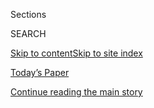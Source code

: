 <div id="app">

<div>

<div class="NYTAppHideMasthead css-1r6wvpq e1suatyy0">

<div class="section css-ui9rw0 e1suatyy2">

<div class="css-eph4ug er09x8g0">

<div class="css-6n7j50">

</div>

<span class="css-1dv1kvn">Sections</span>

<div class="css-10488qs">

<span class="css-1dv1kvn">SEARCH</span>

</div>

[Skip to content](#site-content)[Skip to site
index](#site-index)

</div>

<div class="css-10698na e1huz5gh0">

</div>

</div>

<div id="masthead-bar-one" class="section hasLinks css-15hmgas e1csuq9d3">

<div class="css-uqyvli e1csuq9d0">

</div>

<div class="css-1uqjmks e1csuq9d1">

</div>

<div class="css-9e9ivx">

[](https://myaccount.nytimes3xbfgragh.onion/auth/login?response_type=cookie&client_id=vi)

</div>

<div class="css-1bvtpon e1csuq9d2">

[Today’s Paper](https://www.nytimes3xbfgragh.onion/section/todayspaper)

</div>

</div>

</div>

</div>

<div data-aria-hidden="false">

<div id="site-content" data-role="main">

<div id="top-wrapper" class="css-15p45cc eaca97t0" type="top">

<div id="top-slug" class="css-19x0jxb eaca97t1" hidden="">

Advertisement

</div>

[Continue reading the main
story](#after-top)

<div class="ad top-wrapper" style="text-align:center;height:100%;display:block;min-height:90px">

<div id="top" class="place-ad" data-position="top" data-size-key="top">

</div>

</div>

<div id="after-top">

</div>

</div>

<div id="byline" class="section css-15h4p1b e9abtgs0">

<div class="css-1j21atc e1svk9qx1">

<div class="css-nfcc9b e1svk9qx3">

<div class="css-cnx41t">

![Portrait of Niraj
Chokshi](https://static01.graylady3jvrrxbe.onion/images/2018/02/20/multimedia/author-niraj-chokshi/author-niraj-chokshi-thumbLarge.jpg)

</div>

<div class="css-vl9dhg e1svk9qx5">

<div class="css-1nrhkj6 e1svk9qx6">

# Niraj Chokshi

</div>

## <span></span>

Niraj Chokshi is a business reporter at The New York Times. He writes
about transportation, with a focus on autonomous vehicles, airlines and
logistics. He was previously a general assignment reporter at The Times
and The Washington Post, where he also reported on trends in state
politics.

</div>

</div>

</div>

<div>

<div id="mid1-wrapper" class="css-1mn4oms eaca97t0" type="rank">

<div id="mid1-slug" class="css-1tag3rd eaca97t1">

Advertisement

</div>

[Continue reading the main
story](#after-mid1)

<div id="mid1" class="ad mid1-wrapper" style="text-align:center;height:100%;display:block">

</div>

<div id="after-mid1">

</div>

</div>

</div>

<div class="css-185go5a e1o5byef0">

<div class="css-15cbhtu">

  - [Latest](#stream-panel)
  - <span class="css-6n7j50">Search</span>
    <div class="control">
    <div class="label-container css-1dv1kvn">
    Search
    </div>
    <div class="css-wm4t3d">
    **<span id="clear-search-input" class="css-1dv1kvn">Clear this text
    input</span>
    </div>
    </div>
    <span class="css-1iovbfw"></span>

<div id="stream-panel" class="section css-8msx5b e1jz0cab1">

<div class="css-13mho3u">

1.  
    
    <div class="css-1cp3ece">
    
    <div class="css-1l4spti">
    
    [](/live/2020/08/03/business/stock-market-today-coronavirus/faa-says-boeing-has-effectively-mitigated-defects-in-the-737-max)
    
    <div class="css-79elbk">
    
    ![](https://static01.graylady3jvrrxbe.onion/images/2020/08/03/business/03Markets-Brf-Boeing/merlin_158452899_47c48d86-bf32-4c5f-9c78-c2d814405b4a-thumbWide.jpg?quality=75&auto=webp&disable=upscale)
    
    </div>
    
    ## F.A.A. says Boeing has ‘effectively mitigated’ defects in the 737 Max.
    
    <div class="css-1nqbnmb ea5icrr0">
    
    By <span class="css-1n7hynb">Niraj
    Chokshi</span>
    
    </div>
    
    </div>
    
    <div class="css-1lc2l26 e1xfvim33">
    
    </div>
    
    </div>

2.  
    
    <div class="css-1cp3ece">
    
    <div class="css-1l4spti">
    
    [](/live/2020/07/31/business/stock-market-today-coronavirus/united-will-add-international-flights-despite-travel-restrictions-limiting-us-visitors)
    
    <div class="css-79elbk">
    
    ![](https://static01.graylady3jvrrxbe.onion/images/2020/07/31/business/31markets-brf-united1/31markets-brf-united1-thumbWide.jpg?quality=75&auto=webp&disable=upscale)
    
    </div>
    
    ## United will add international flights despite travel restrictions limiting U.S. visitors.
    
    <div class="css-1nqbnmb ea5icrr0">
    
    By <span class="css-1n7hynb">Niraj
    Chokshi</span>
    
    </div>
    
    </div>
    
    <div class="css-1lc2l26 e1xfvim33">
    
    </div>
    
    </div>

3.  
    
    <div class="css-1cp3ece">
    
    <div class="css-1l4spti">
    
    [](/live/2020/07/29/business/stock-market-today-coronavirus/boeing-suffers-2-4-billion-quarterly-loss)
    
    <div class="css-79elbk">
    
    ![](https://static01.graylady3jvrrxbe.onion/images/2020/07/29/business/29markets-brf-boeing/29markets-brf-boeing-thumbWide.jpg?quality=75&auto=webp&disable=upscale)
    
    </div>
    
    ## Boeing suffers $2.4 billion quarterly loss.
    
    <div class="css-1nqbnmb ea5icrr0">
    
    By <span class="css-1n7hynb">Niraj
    Chokshi</span>
    
    </div>
    
    </div>
    
    <div class="css-1lc2l26 e1xfvim33">
    
    </div>
    
    </div>

4.  
    
    <div class="css-1cp3ece">
    
    <div class="css-1l4spti">
    
    [](/2020/07/27/business/delta-airlines-bill-lentsch.html)
    
    <div class="css-79elbk">
    
    ![](https://static01.graylady3jvrrxbe.onion/images/2020/07/27/business/27virus-delta/merlin_174833229_f6ec80e5-3f69-4ade-bbcd-066a066e7097-thumbWide.jpg?quality=75&auto=webp&disable=upscale)
    
    </div>
    
    ## Why Delta Is Leaving Middle Seats Empty During the Pandemic
    
    An executive for the airline explains its distancing practices and
    approach to cleaning at a time when its biggest rivals are selling
    all the seats they can.
    
    <div class="css-1nqbnmb ea5icrr0">
    
    By <span class="css-1n7hynb">Niraj
    Chokshi</span>
    
    </div>
    
    </div>
    
    <div class="css-1lc2l26 e1xfvim33">
    
    </div>
    
    </div>

5.  
    
    <div class="css-1cp3ece">
    
    <div class="css-1l4spti">
    
    [](/2020/07/23/business/southwest-airlines-and-american-airlines-report-deep-losses.html)
    
    <div class="css-79elbk">
    
    ![](https://static01.graylady3jvrrxbe.onion/images/2020/07/23/business/23markets-brf-airlines/23markets-brf-airlines-thumbWide.jpg?quality=75&auto=webp&disable=upscale)
    
    </div>
    
    ## Southwest Airlines and American Airlines report deep losses.
    
    <div class="css-1nqbnmb ea5icrr0">
    
    By <span class="css-1n7hynb">Niraj
    Chokshi</span>
    
    </div>
    
    </div>
    
    <div class="css-1lc2l26 e1xfvim33">
    
    </div>
    
    </div>

6.  
    
    <div class="css-1cp3ece">
    
    <div class="css-1l4spti">
    
    [](/live/2020/07/22/business/stock-market-today-coronavirus/southwest-airlines-mask-policy)
    
    <div class="css-79elbk">
    
    ![](https://static01.graylady3jvrrxbe.onion/images/2020/07/22/business/22markets-brf-southwest/merlin_174169380_b81ce50f-254b-445a-80d3-2e903e37376a-thumbWide.jpg?quality=75&auto=webp&disable=upscale)
    
    </div>
    
    ## American and Southwest airlines remove medical exceptions to rules requiring masks.
    
    <div class="css-1nqbnmb ea5icrr0">
    
    By <span class="css-1n7hynb">Niraj
    Chokshi</span>
    
    </div>
    
    </div>
    
    <div class="css-1lc2l26 e1xfvim33">
    
    </div>
    
    </div>

7.  
    
    <div class="css-1cp3ece">
    
    <div class="css-1l4spti">
    
    [](/2020/07/22/business/without-a-vaccine-united-airlines-says-its-revenue-will-level-off-at-50-percent.html)
    
    <div class="css-79elbk">
    
    ![](https://static01.graylady3jvrrxbe.onion/images/2020/07/22/business/22markets-brf-united-1/22markets-brf-united-1-thumbWide.jpg?quality=75&auto=webp&disable=upscale)
    
    </div>
    
    ## Without a vaccine, United Airlines says, its revenue will level off at 50 percent.
    
    <div class="css-1nqbnmb ea5icrr0">
    
    By <span class="css-1n7hynb">Niraj
    Chokshi</span>
    
    </div>
    
    </div>
    
    <div class="css-1lc2l26 e1xfvim33">
    
    </div>
    
    </div>

8.  
    
    <div class="css-1cp3ece">
    
    <div class="css-1l4spti">
    
    [](/2020/07/22/business/united-airlines-to-require-masks-in-airports-too.html)
    
    <div class="css-79elbk">
    
    ![](https://static01.graylady3jvrrxbe.onion/images/2020/07/22/business/22markets-brf-united/merlin_170401986_ff5be694-1a7c-4a6c-bc13-de6d57f42867-thumbWide.jpg?quality=75&auto=webp&disable=upscale)
    
    </div>
    
    ## United Airlines to require masks in airports, too.
    
    <div class="css-1nqbnmb ea5icrr0">
    
    By <span class="css-1n7hynb">Niraj
    Chokshi</span>
    
    </div>
    
    </div>
    
    <div class="css-1lc2l26 e1xfvim33">
    
    </div>
    
    </div>

9.  
    
    <div class="css-1cp3ece">
    
    <div class="css-1l4spti">
    
    [](/live/2020/07/21/business/stock-market-today-coronavirus/united-earnings)
    
    <div class="css-79elbk">
    
    ![](https://static01.graylady3jvrrxbe.onion/images/2020/07/21/business/21markets-brf-united/merlin_116880011_e55de996-a4ef-475a-b795-627b78bc2c97-thumbWide.jpg?quality=75&auto=webp&disable=upscale)
    
    </div>
    
    ## United Airlines revenue dropped by nearly 90 percent in the second quarter.
    
    <div class="css-1nqbnmb ea5icrr0">
    
    By <span class="css-1n7hynb">Niraj
    Chokshi</span>
    
    </div>
    
    </div>
    
    <div class="css-1lc2l26 e1xfvim33">
    
    </div>
    
    </div>

10. 
    
    <div class="css-1cp3ece">
    
    <div class="css-1l4spti">
    
    [](/live/2020/07/21/business/stock-market-today-coronavirus/airlines-want-the-us-and-europe-to-test-passengers-for-the-coronavirus)
    
    <div class="css-79elbk">
    
    ![](https://static01.graylady3jvrrxbe.onion/images/2020/07/21/business/21markets-brf-travel/merlin_170810118_3124c186-8ed4-461f-9a4c-9ef6d71d4fca-thumbWide.jpg?quality=75&auto=webp&disable=upscale)
    
    </div>
    
    ## Airlines want the U.S. and Europe to test passengers for the coronavirus.
    
    <div class="css-1nqbnmb ea5icrr0">
    
    By <span class="css-1n7hynb">Niraj Chokshi</span>
    
    </div>
    
    </div>
    
    <div class="css-1lc2l26 e1xfvim33">
    
    </div>
    
    </div>

<div class="css-13mho3u">

<div class="css-1t62hi8">

<div class="css-1stvaey">

Show
More

<div>

<div style="border:0;clip:rect(0 0 0 0);height:1px;margin:-1px;overflow:hidden;white-space:nowrap;padding:0;width:1px;position:absolute" data-role="log" data-aria-live="assertive">

</div>

<div style="border:0;clip:rect(0 0 0 0);height:1px;margin:-1px;overflow:hidden;white-space:nowrap;padding:0;width:1px;position:absolute" data-role="log" data-aria-live="assertive">

</div>

<div style="border:0;clip:rect(0 0 0 0);height:1px;margin:-1px;overflow:hidden;white-space:nowrap;padding:0;width:1px;position:absolute" data-role="log" data-aria-live="polite">

</div>

<div style="border:0;clip:rect(0 0 0 0);height:1px;margin:-1px;overflow:hidden;white-space:nowrap;padding:0;width:1px;position:absolute" data-role="log" data-aria-live="polite">

</div>

</div>

</div>

</div>

</div>

</div>

<div class="css-g6hk37 supplemental">

<div id="mid2-wrapper" class="css-10wkyv7 eaca97t0" type="lede">

<div id="mid2-slug" class="css-1tag3rd eaca97t1">

Advertisement

</div>

[Continue reading the main
story](#after-mid2)

<div id="mid2" class="ad mid2-wrapper" style="text-align:center;height:100%;display:block;min-height:250px">

</div>

<div id="after-mid2">

</div>

</div>

## Follow Elsewhere

<div class="module-body">

  - [**<span data-aria-hidden="true">nirajc</span><span class="css-1dv1kvn">twitter
    page for nirajc</span>](https://twitter.com/nirajc)

</div>

</div>

</div>

</div>

</div>

</div>

</div>

## Site Index

<div>

</div>

## Site Information Navigation

  - [© <span>2020</span> <span>The New York Times
    Company</span>](https://help.nytimes3xbfgragh.onion/hc/en-us/articles/115014792127-Copyright-notice)

<!-- end list -->

  - [NYTCo](https://www.nytco.com/)
  - [Contact
    Us](https://help.nytimes3xbfgragh.onion/hc/en-us/articles/115015385887-Contact-Us)
  - [Work with us](https://www.nytco.com/careers/)
  - [Advertise](https://nytmediakit.com/)
  - [T Brand Studio](http://www.tbrandstudio.com/)
  - [Your Ad
    Choices](https://www.nytimes3xbfgragh.onion/privacy/cookie-policy#how-do-i-manage-trackers)
  - [Privacy](https://www.nytimes3xbfgragh.onion/privacy)
  - [Terms of
    Service](https://help.nytimes3xbfgragh.onion/hc/en-us/articles/115014893428-Terms-of-service)
  - [Terms of
    Sale](https://help.nytimes3xbfgragh.onion/hc/en-us/articles/115014893968-Terms-of-sale)
  - [Site
    Map](https://spiderbites.nytimes3xbfgragh.onion)
  - [Help](https://help.nytimes3xbfgragh.onion/hc/en-us)
  - [Subscriptions](https://www.nytimes3xbfgragh.onion/subscription?campaignId=37WXW)

</div>

</div>
